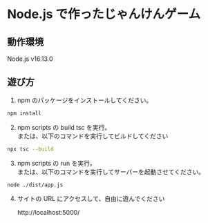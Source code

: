 # Node.js で作ったじゃんけんゲーム

## 動作環境

Node.js v16.13.0

## 遊び方

1. npm のパッケージをインストールしてください。

```bash
npm install
```

2. npm scripts の build tsc を実行。  
   または、以下のコマンドを実行してビルドしてください

```bash
npx tsc --build
```

3. npm scripts の run を実行。  
   または、以下のコマンドを実行してサーバーを起動させてください。

```bash
node ./dist/app.js
```

4. サイトの URL にアクセスして、自由に遊んでください

    http://localhost:5000/
